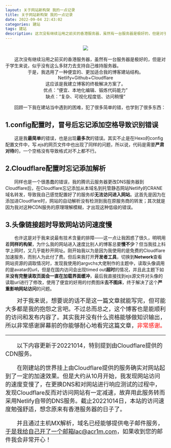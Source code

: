 ```yaml
---
layout: 关于网站新构架 我的一点记录
title: 关于网站新构架 我的一点记录
date: 2022-09-04 22:43:02
categories: 建站
tags: 建站
description: 这次没有继续沿用之前买的香港服务器，虽然有一台服务器是极好的，但是对于学生来说，似乎没有这么多财力去支持自己维持服务器。于是，我选用了一种便宜的、更加适合我的博客建站结构:<Center>Netlify+Github+Cloudflare。</center>
---
```

<center><img src="https://bu.dusays.com/2022/09/05/6314dd6226c5e.jpg"></center>

<br>
　　这次没有继续沿用之前买的香港服务器，虽然有一台服务器是极好的，但是对于学生来说，似乎没有这么多财力去支持自己维持服务器。


<center>于是，我选用了一种便宜的、更加适合我的博客建站结构。</center>

<center>Netlify+Github+Cloudflare</center>

<center>这应该是我建立博客的终极解决方案了。</center>

<center>优点：“便宜、本地化编辑、锻炼代码能力”</center><center>缺点：“复杂、可视化程度低、访问稍慢”</center>

　　回顾一下我在建站当中遇到的困难，犯了很多简单的错，也学到了很多东西：

1.config配置时，冒号后忘记添加空格导致识别错误
--

　　这是我**最简单**的错误，也是出现**最多次**的错误。其实不止是在Hexo的config配置文件中，写.ejs的网页文件中也出现了同样的问题，所以说，代码是需要**严肃对待**的，一个空格没有导致格式对不上都不行。
 
2.Cloudflare配置时忘记添加解析
--

　　同样也是一个很愚蠢的错误，我的腾讯云服务器更改DNS服务器到Cloudflare后，在Cloudflare忘记添加从本域名到托管静态网站Netlify的CRANE域名转发，导致我自己感觉配置好了的服务却**无法访问进入网站**。这首先是因为在添加进Cloudflare时，网站的自动解析没有检测到我在原服务商的转发；其次就是因为我对这种CDN服务的原理理解模糊，才出现这种低级的错误。

3.头像链接超时导致网站访问速度慢
--

　　也许这是对于我来说最有技术含量的排障——这一点让我困惑了很久，明明用着**同样的构架**，为什么我的网站进入速度比别人的博客总要**慢不少**？但当我挂上科学上网时，又几乎能秒开网址。刚开始我以为是因为我使用的是免费的Cloudflare加速服务，而别人为此付了费。但后来我打开**开发者工具**，切换到**Network**查看网站资源的调取情况时，发现我使用的argvchs大佬制作的主题中，读取头像调用的是avatar的url，但是在国内访问会出现timed out**超时**的情况，并且此主题下如果**没有完整读取页面会一直在加载界面缓冲**，最后我直接找到ejs源文件对头像的读取url进行了修改，使用了便宜的好用的付费图床**去不图床**，终于解决了这个**严重影响网站访问**的问题。

<font size=4>　　对于我来说，想要说的话不是这一篇文章就能写完，但可能大多都是我的抱怨之言吧。不过总而总之，这个博客也是能顺利的访问和发布内容了。其实我并没有什么资格能够做知识输出，所以非常感谢屏幕前的你能够耐心地看完这篇文章，<font color=red>非常感谢。</font>

------------------------------------------------------------------------------------------

　　以下内容更新于20221014，特别提到由Cloudflare提供的CDN服务。

　　在刚建站的世界挂上由Cloudflare提供的服务确实对网站起到了一定的加速效果。但是大约从10月开始，我发现网站访问的速度变慢了，在更换DNS和对网站进行响应测试的过程中，发现Cloudflare反而对访问网站有一定减速，故弃用此服务转而采用Netlify自带的DNS服务。截止20221014日，本站的访问速度勉强舒适，想念原来有香港服务器的日子了。

　　并且通过主机MX解析，域名已经能够提供电子邮件服务，于是我给自己开了一个邮箱lac@acr1m.com，如果收到您的邮件我会非常开心！